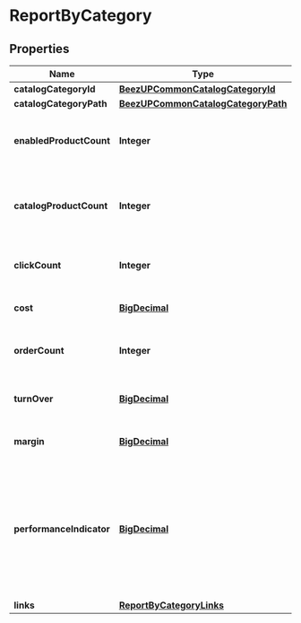 
# ReportByCategory

## Properties
Name | Type | Description | Notes
------------ | ------------- | ------------- | -------------
**catalogCategoryId** | [**BeezUPCommonCatalogCategoryId**](BeezUPCommonCatalogCategoryId.md) |  | 
**catalogCategoryPath** | [**BeezUPCommonCatalogCategoryPath**](BeezUPCommonCatalogCategoryPath.md) |  |  [optional]
**enabledProductCount** | **Integer** | The enabled product count for this category | 
**catalogProductCount** | **Integer** | The catalog product count related to this category | 
**clickCount** | **Integer** | The click count for this category | 
**cost** | [**BigDecimal**](BigDecimal.md) | The cost for this category | 
**orderCount** | **Integer** | The order count for this category | 
**turnOver** | [**BigDecimal**](BigDecimal.md) | The Turnover for this category | 
**margin** | [**BigDecimal**](BigDecimal.md) | The margin for this category | 
**performanceIndicator** | [**BigDecimal**](BigDecimal.md) | The performance indicator based on the performance indicator formula indicated in the request for this category | 
**links** | [**ReportByCategoryLinks**](ReportByCategoryLinks.md) |  |  [optional]



